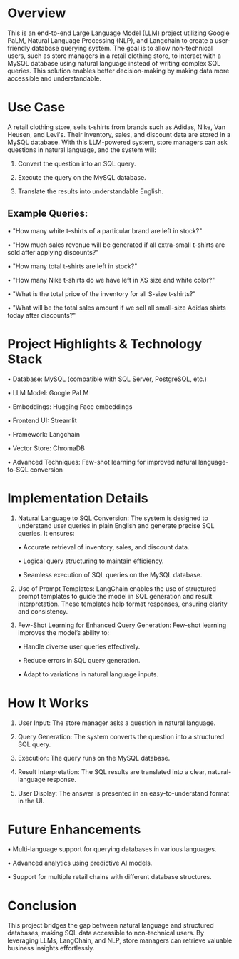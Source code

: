# Overview

This is an end-to-end Large Language Model (LLM) project utilizing Google PaLM, Natural Language Processing (NLP), and Langchain to create a user-friendly database querying system. The goal is to allow non-technical users, 
such as store managers in a retail clothing store, to interact with a MySQL database using natural language instead of writing complex SQL queries. This solution enables better decision-making by making data more accessible 
and understandable.

# Use Case

A retail clothing store, sells t-shirts from brands such as Adidas, Nike, Van Heusen, and Levi's. Their inventory, sales, and discount data are stored in a MySQL database. With this LLM-powered system, store managers can ask 
questions in natural language, and the system will:

1.	Convert the question into an SQL query.
	
2.	Execute the query on the MySQL database.
   
3.	Translate the results into understandable English.


## Example Queries:

•	"How many white t-shirts of a particular brand are left in stock?"

•	"How much sales revenue will be generated if all extra-small t-shirts are sold after applying discounts?"

•	"How many total t-shirts are left in stock?"

•	"How many Nike t-shirts do we have left in XS size and white color?"

•	"What is the total price of the inventory for all S-size t-shirts?"

•	"What will be the total sales amount if we sell all small-size Adidas shirts today after discounts?"


# Project Highlights & Technology Stack

•	Database: MySQL (compatible with SQL Server, PostgreSQL, etc.)

•	LLM Model: Google PaLM

•	Embeddings: Hugging Face embeddings

•	Frontend UI: Streamlit

•	Framework: Langchain

•	Vector Store: ChromaDB

•	Advanced Techniques: Few-shot learning for improved natural language-to-SQL conversion


# Implementation Details

1. Natural Language to SQL Conversion: The system is designed to understand user queries in plain English and generate precise SQL queries. It ensures:

   •	Accurate retrieval of inventory, sales, and discount data.

   •	Logical query structuring to maintain efficiency.

   •	Seamless execution of SQL queries on the MySQL database.

3. Use of Prompt Templates: LangChain enables the use of structured prompt templates to guide the model in SQL generation and result interpretation. These templates help format responses, ensuring clarity and consistency.
   
4. Few-Shot Learning for Enhanced Query Generation: Few-shot learning improves the model’s ability to:
   
   •	Handle diverse user queries effectively.

   •	Reduce errors in SQL query generation.

   •	Adapt to variations in natural language inputs.



# How It Works

1.	User Input: The store manager asks a question in natural language.
   
2.	Query Generation: The system converts the question into a structured SQL query.
   
3.	Execution: The query runs on the MySQL database.
   
4.	Result Interpretation: The SQL results are translated into a clear, natural-language response.
   
5.	User Display: The answer is presented in an easy-to-understand format in the UI.


# Future Enhancements

•	Multi-language support for querying databases in various languages.

•	Advanced analytics using predictive AI models.

•	Support for multiple retail chains with different database structures.


# Conclusion
This project bridges the gap between natural language and structured databases, making SQL data accessible to non-technical users. By leveraging LLMs, LangChain, and NLP, store managers can retrieve valuable business insights effortlessly.
